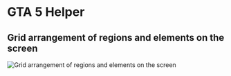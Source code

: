 # GTA 5 Helper

## Grid arrangement of regions and elements on the screen

![Grid arrangement of regions and elements on the screen](https://imgur.com/CSNRJ7N.jpg)
